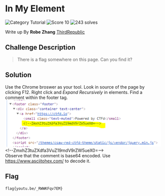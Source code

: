# In My Element
![Category Tutorial](https://img.shields.io/badge/category-tutorial-lightgrey.svg?longCache=true&style=popout)
![Score 10](https://img.shields.io/badge/score-10-brightgreen.svg?longCache=true&style=popout)
![243 solves](https://img.shields.io/badge/solves-243-%2317a2b8.svg?longCache=true&style=popout)

Write up By
**Robe Zhang** [ThirdRepublic](https://github.com/ThirdRepublic)

## Challenge Description
> There is a flag somewhere on this page. Can you find it?

## Solution
Use the Chrome broswer as your tool.  Look in source of the page by clicking F12.  Right click and *Expand Recursively* in elements.
Find a comment within the footer tag. <br />
![Screenshot](footer.PNG)  
\<!--ZmxhZ3tuZXdfa3VuZ19mdV9rZW5ueX0=--> <br />
Observe that the comment is base64 encoded.  Use https://www.asciitohex.com/ to decode it.

## Flag
```
flag{youtu.be/_RWWKFqv7EM}
```

